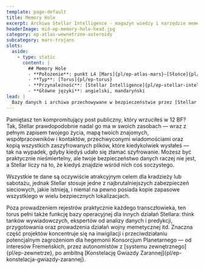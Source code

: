 ```yaml
---
template: page-default
title: Memory Hole
excerpt: Archiwa Stellar Intelligence - magazyn wiedzy i narzędzie memetycznej wojny
headerImage: mid-ep-memory-hole-head.jpg
category: ep-atlas-wewnetrzne-asteroidy
subcategory: mars-trojans
slots:
  aside:
    - type: static
      content: |
        ## Memory Hole
        - **Położenie**: punkt L4 [Mars]{pl/ep-atlas-mars}–[Słońce]{pl/ep-atlas-slonce}
        - **Typ**: [Torus]{pl/ep-torus}
        - **Przynależność**: [Stellar Intelligence]{pl/ep-stellar-intelligence}
        - **Główne języki**: angielski, mandaryński
lead: |
  Bazy danych i archiwa przechowywane w bezpieczeństwie przez [Stellar Intelligence]{pl/ep-stellar-intelligence} w tym [torusie]{pl/ep-torus} to ogromne przedsięwzięcie mające na celu gromadzenie i analizowanie informacji przydatnych dla tej korporacji wywiadowczej, [Konsorcjum Planetarnego]{pl/ep-konsorcjum-planetarne} lub jego różnych klientów. Archiwa te sięgają czasów sprzed [Upadku]{pl/ep-upadek} i zawierają aktualizowane na bieżąco kopie danych oraz ruchu w [Splocie]{pl/ep-splot} rozproszonych po całym Układzie — a nawet dalej.
---
```

Pamiętasz ten kompromitujący post publiczny, który wrzuciłeś w 12 BF? Tak, Stellar prawdopodobnie nadal go ma w swoich zasobach — wraz z pełnym zapisem twojego życia, mapą twoich znajomych, współpracowników i kontaktów, przechwyconymi wiadomościami oraz kopią wszystkich zaszyfrowanych plików, które kiedykolwiek wysłałeś — tak na wypadek, gdyby kiedyś udało się złamać szyfrowanie. Możesz być praktycznie nieśmiertelny, ale twoje bezpieczeństwo danych raczej nie jest, a Stellar liczy na to, że kiedyś znajdzie wśród nich coś soczystego.

Wszystkie te dane są oczywiście atrakcyjnym celem dla kradzieży lub sabotażu, jednak Stellar stosuje jedne z najbrutalniejszych zabezpieczeń sieciowych, jakie istnieją, i niemal na pewno posiada kopie zapasowe wszystkiego w wielu bezpiecznych lokalizacjach.

Poza prowadzeniem rejestrów praktycznie każdego transczłowieka, ten torus pełni także funkcję bazy operacyjnej dla innych działań Stellara: think tanków wywiadowczych, ekspertów od analizy danych i predykcji, przygotowania oraz prowadzenia działań wojny memetycznej itd. Znaczna część projektów koncentruje się na inwigilacji i przeciwdziałaniu potencjalnym zagrożeniom dla hegemonii Konsorcjum Planetarnego — od interesów Fremeńskich, przez autonomistów z [systemu zewnętrznego]{pl/ep-zewnetrze}, po ambitną [Konstelację Gwiazdy Zarannej]{pl/ep-konstelacja-gwiazdy-zarannej}.
